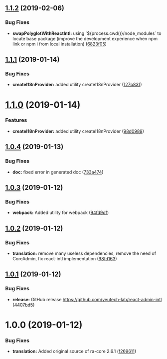 ## [1.1.2](https://github.com/yeutech-lab/react-admin-intl/compare/v1.1.1...v1.1.2) (2019-02-06)


### Bug Fixes

* **swapPolyglotWithReactIntl:** using \`${process.cwd()}/node_modules\` to locate base package (improve the development experience when npm link or npm i from local installation) ([6823f05](https://github.com/yeutech-lab/react-admin-intl/commit/6823f05))

## [1.1.1](https://github.com/yeutech-lab/react-admin-intl/compare/v1.1.0...v1.1.1) (2019-01-14)


### Bug Fixes

* **createI18nProvider:** added utility createI18nProvider ([127b831](https://github.com/yeutech-lab/react-admin-intl/commit/127b831))

# [1.1.0](https://github.com/yeutech-lab/react-admin-intl/compare/v1.0.4...v1.1.0) (2019-01-14)


### Features

* **createI18nProvider:** added utility createI18nProvider ([98d0989](https://github.com/yeutech-lab/react-admin-intl/commit/98d0989))

## [1.0.4](https://github.com/yeutech-lab/react-admin-intl/compare/v1.0.3...v1.0.4) (2019-01-13)


### Bug Fixes

* **doc:** fixed error in generated doc ([733a474](https://github.com/yeutech-lab/react-admin-intl/commit/733a474))

## [1.0.3](https://github.com/yeutech-lab/react-admin-intl/compare/v1.0.2...v1.0.3) (2019-01-12)


### Bug Fixes

* **webpack:** Added utility for webpack ([94fd9df](https://github.com/yeutech-lab/react-admin-intl/commit/94fd9df))

## [1.0.2](https://github.com/yeutech-lab/react-admin-intl/compare/v1.0.1...v1.0.2) (2019-01-12)


### Bug Fixes

* **translation:** remove many useless dependencies, remove the need of CoreAdmin, fix react-intl implementation ([98fd163](https://github.com/yeutech-lab/react-admin-intl/commit/98fd163))

## [1.0.1](https://github.com/yeutech-lab/react-admin-intl/compare/v1.0.0...v1.0.1) (2019-01-12)


### Bug Fixes

* **release:** GitHub release https://github.com/yeutech-lab/react-admin-intl ([4407bd5](https://github.com/yeutech-lab/react-admin-intl/commit/4407bd5))

# 1.0.0 (2019-01-12)


### Bug Fixes

* **translation:** Added original source of ra-core 2.6.1 ([f269611](https://module.kopaxgroup.com/yeutech/react-admin-intl/commit/f269611))

